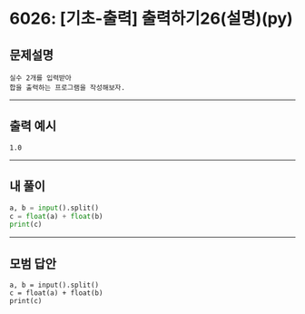 # 6026: [기초-출력] 출력하기26(설명)(py)
## 문제설명
```
실수 2개를 입력받아
합을 출력하는 프로그램을 작성해보자.
```
***
## 출력 예시
~~~
1.0
~~~
***
## 내 풀이
```python
a, b = input().split()
c = float(a) + float(b)
print(c)

````
***
## 모범 답안
~~~pyhton
a, b = input().split()
c = float(a) + float(b)
print(c)

~~~